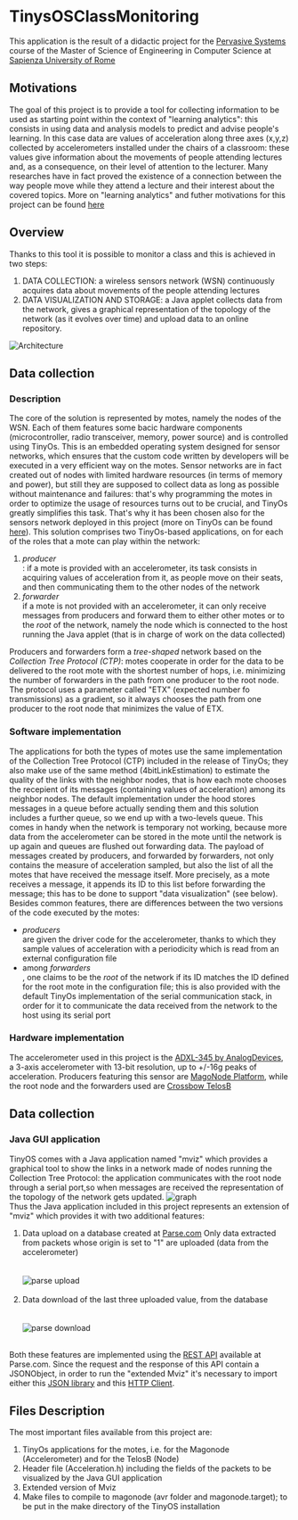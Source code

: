 # TinysOSClassMonitoring
<p>
  This application is the result of a didactic project for the
  <a href="http://ichatz.me/index.php/Site/PervasiveSystems2015">
    Pervasive Systems</a> course of the Master of Science of
    Engineering in Computer Science at <a href="http://cclii.dis.uniroma1.it/?q=it/msecs">Sapienza University of Rome</a>
</p>
<h2>Motivations</h2>
<p>The goal of this project is to provide a tool for collecting information to be used as starting point within the context of
      "learning analytics": this consists in using data and analysis models to predict and advise people's learning.
	  In this case data are values of acceleration along three axes (x,y,z) collected by accelerometers installed under the chairs of a classroom:
	  these values give information about the movements of people attending lectures and, as a consequence, on their level of attention to the lecturer.
	  Many researches have in fact proved the existence of a connection between the way people move while they attend a lecture and their interest about
	  the covered topics. More on "learning analytics" and futher motivations for this project can be found <a href="https://github.com/davideleoni90/TinysOSClassMonitoring/blob/master/Project%20Presentation.pdf">here</a>
  </p>
<h2>Overview</h2>
  <p> Thanks to this tool it is possible to monitor a class and this is achieved in two steps:
    <ol type="1">
      <li> DATA COLLECTION: a wireless sensors network (WSN) continuously acquires data about movements of the people attending lectures</li>
      <li> DATA VISUALIZATION AND STORAGE: a Java applet collects data from the network, gives a graphical representation of the topology
        of the network (as it evolves over time) and upload data to an online repository.</li>
    </ol>
    <img src="https://github.com/davideleoni90/TinysOSClassMonitoring/blob/master/Images/architecture.jpeg" alt="Architecture">
  </p>
<h2>Data collection</h2>
<h3>Description</h3>
<p>
The core of the solution is represented by motes, namely the nodes of the WSN. Each of them features some bacic hardware
components (microcontroller, radio transceiver, memory, power source) and is controlled using TinyOs. This is an embedded
operating system designed for sensor networks, which ensures that the custom code written by developers will be executed
in a very efficient way on the motes. Sensor networks are in fact created out of nodes with limited hardware resources
(in terms of memory and power), but still they are supposed to collect data as long as possible without maintenance and failures:
that's why programming the motes in order to optimize the usage of resources turns out to be crucial, and TinyOs greatly simplifies
this task. That's why it has been chosen also for the sensors network deployed in this project (more on TinyOs can be found
<a href="http://tinyos.stanford.edu/tinyos-wiki/index.php/TinyOS_Documentation_Wiki">here</a>).
This solution comprises two TinyOs-based applications, on for each of the roles that a mote can play within the network:
<ol type="1">
  <li><i>producer</i></li>: if a mote is provided with an accelerometer, its task consists in acquiring values of acceleration from it, as
  people move on their seats, and then communicating them to the other nodes of the network
  <li><i>forwarder</i></li> if a mote is not provided with an accelerometer, it can only receive messages from producers and forward them to either
    other motes or to the <i>root</i> of the network, namely the node which is connected to the host running the Java applet (that is in charge of
    work on the data collected)
</ol>
Producers and forwarders form a <i>tree-shaped</i> network based on the <i>Collection Tree Protocol (CTP)</i>: motes cooperate in order for the data
to be delivered to the root mote with the shortest number of hops, i.e. minimizing the number of forwarders in the path from one producer to the root
node. The protocol uses a parameter called "ETX" (expected number fo transmissions) as a gradient, so it always chooses the path from one producer to
the root node that minimizes the value of ETX.
</p>
<h3>Software implementation</h3>
<p>The applications for both the types of motes use the same implementation of the Collection Tree Protocol (CTP) included in the release
of TinyOs; they also make use of the same method (4bitLinkEstimation) to estimate the quality of the links with the neighbor nodes, that is how each
mote chooses the recepient of its messages (containing values of acceleration) among its neighbor nodes. The default implementation under the hood stores
messages in a queue before actually sending them and this solution includes a further queue, so we end up with a two-levels queue. This comes in handy when
the network is temporary not working, because more data from the accelerometer can be stored in the mote until the network is up again and queues are flushed
out forwarding data. The payload of messages created by producers, and forwarded by forwarders, not only contains the measure of acceleration sampled, but also
the list of all the motes that have received the message itself. More precisely, as a mote receives a message, it appends its ID to this list before forwarding
the message; this has to be done to support "data visualization" (see below).
Besides common features, there are differences between the two versions of the code executed by the motes:
<ul>
  <li><i>producers</i></li> are given the driver code for the accelerometer, thanks to which they sample values of acceleration with a periodicity which is read
  from an external configuration file
  <li>among <i>forwarders</i></li>, one claims to be the <i>root</i> of the network if its ID matches the ID defined for the root mote in the configuration file;
  this is also provided with the default TinyOs implementation of the serial communication stack, in order for it to communicate the data received from the network
  to the host using its serial port
</ul>
</p>
<h3>Hardware implementation</h3>
<p>
  The accelerometer used in this project is the <a href="http://www.analog.com/en/products/mems/mems-accelerometers/adxl345.html#product-overview">ADXL-345 by AnalogDevices</a>, a 3-axis accelerometer with 13-bit resolution, up to +/-16g peaks of acceleration.
  Producers featuring this sensor are <a href="http://www.wsense.it/?p=158">MagoNode Platform</a>, while the root node and the forwarders used are <a href="https://www.google.it/url?sa=t&rct=j&q=&esrc=s&source=web&cd=1&cad=rja&uact=8&ved=0CCEQFjAAahUKEwjEtLLIz4vIAhVI_nIKHcQuBMI&url=http%3A%2F%2Fwww.willow.co.uk%2FTelosB_Datasheet.pdf&usg=AFQjCNEdsZ8RCsxFTT5e4otj-0cxDVyjfA&sig2=aCFXqqXgc4FxPS4z-ZtR3w">Crossbow TelosB</a>
</p>
<h2>Data collection</h2>
          <h3>Java GUI application</h3>
          <p>
            TinyOS comes with a Java application named "mviz" which provides a graphical tool to show the links in a network made of nodes running the Collection Tree Protocol:
            the application communicates with the root node through a serial port,so when messages are received the representation of the topology of the network gets updated.
            <img src="https://github.com/davideleoni90/TinysOSClassMonitoring/blob/master/Images/graph.jpg" alt="graph">
            <br>
            Thus the Java application included in this project represents an extension of "mviz" which provides it with two additional features:
            <ol type="1">
              <li>Data upload on a database created at <a href="www.parse.com">Parse.com</a>
                Only data extracted from packets whose origin is set to "1" are uploaded (data from the accelerometer)
              </li>
              <br><br>
              <img src="https://github.com/davideleoni90/TinysOSClassMonitoring/blob/master/Images/parse.jpg" alt="parse upload">
              <br><br>
              <li>Data download of the last three uploaded value, from the database</li>
              <br><br>
              <img src="https://github.com/davideleoni90/TinysOSClassMonitoring/blob/master/Images/download.jpg" alt="parse download">
              <br><br>
            </ol>
            Both these features are implemented using the <a href="https://www.parse.com/docs/rest/guide">REST API</a> available at Parse.com. Since the request
            and the response of this API contain a JSONObject, in order to run the "extended Mviz" it's necessary to import either this <a href="http://www.json.org/">JSON library</a>
            and this <a href="http://hc.apache.org/httpclient-3.x/">HTTP Client</a>.
          </p>
          <h2>Files Description</h2>
          <p>
            The most important files available from this project are:
            <ol>
              <li>TinyOs applications for the motes, i.e. for the Magonode (Accelerometer) and for the TelosB (Node)</li>
              <li>Header file (Acceleration.h) including the fields of the packets to be visualized by the Java GUI application </li>
              <li>Extended version of Mviz</li>
              <li>Make files to compile to magonode (avr folder and magonode.target); to be put in the make directory of the TinyOS installation</li>
            </ol>
          </p>
